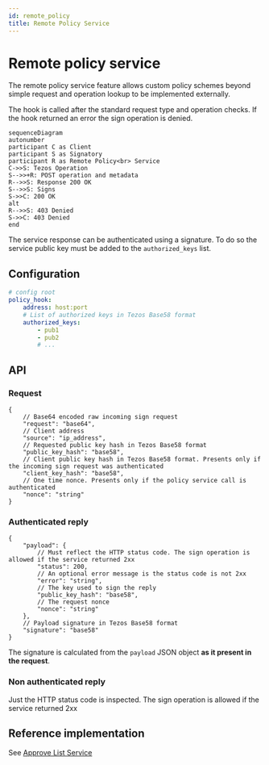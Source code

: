 ```yaml
---
id: remote_policy
title: Remote Policy Service
---
```


# Remote policy service

The remote policy service feature allows custom policy schemes beyond simple request and operation lookup
to be implemented externally.

The hook is called after the standard request type and operation checks. If the hook returned an error the sign operation is denied.

```mermaid
sequenceDiagram
autonumber
participant C as Client
participant S as Signatory
participant R as Remote Policy<br> Service
C->>S: Tezos Operation
S-->>+R: POST operation and metadata
R-->>S: Response 200 OK
S-->>S: Signs 
S->>C: 200 OK
alt
R-->>S: 403 Denied
S->>C: 403 Denied
end
```

The service response can be authenticated using a signature. To do so the service public key must be added to the `authorized_keys` list.

## Configuration

```yaml
# config root
policy_hook:
    address: host:port
    # List of authorized keys in Tezos Base58 format
    authorized_keys:
        - pub1
        - pub2
        # ...
```

## API

### Request

```jsonc
{
    // Base64 encoded raw incoming sign request
    "request": "base64",
    // Client address
    "source": "ip_address",
    // Requested public key hash in Tezos Base58 format
    "public_key_hash": "base58",
    // Client public key hash in Tezos Base58 format. Presents only if the incoming sign request was authenticated
    "client_key_hash": "base58",
    // One time nonce. Presents only if the policy service call is authenticated
    "nonce": "string"
}
```

### Authenticated reply

```jsonc
{
    "payload": {
        // Must reflect the HTTP status code. The sign operation is allowed if the service returned 2xx
        "status": 200,
        // An optional error message is the status code is not 2xx
	    "error": "string",
        // The key used to sign the reply
	    "public_key_hash": "base58",
        // The request nonce
	    "nonce": "string"
    },
    // Payload signature in Tezos Base58 format
    "signature": "base58"
}
```

The signature is calculated from the `payload` JSON object **as it present in the request**.

### Non authenticated reply

Just the HTTP status code is inspected. The sign operation is allowed if the service returned 2xx

## Reference implementation

See [Approve List Service](https://github.com/ecadlabs/signatory/tree/main/cmd/approve-list-svc)
